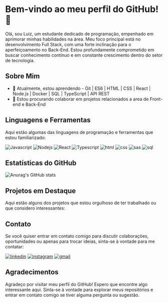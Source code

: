 # Bem-vindo ao meu perfil do GitHub! 👋

Olá, sou Luiz, um estudante dedicado de programação, empenhado em aprimorar minhas habilidades na área. Meu foco principal está no desenvolvimento Full Stack, com uma forte inclinação para o aperfeiçoamento no Back-End. Estou profundamente comprometido em buscar conhecimento contínuo e em constante crescimento dentro do setor de tecnologia.
## Sobre Mim

- 🌱 Atualmente, estou aprendendo   -  Git | ES6 | HTML | CSS | React | Node.js | Docker | SQL | TypeScript | API REST
- 👯 Estou procurando colaborar em projetos relacionados a area de Front-end e Back-End



## Linguagens e Ferramentas

Aqui estão algumas das linguagens de programação e ferramentas que estou familiarizado:

 ![Javascript](https://img.shields.io/badge/JavaScript-F7DF1E?style=for-the-badge&logo=javascript&logoColor=black)
 ![Nodejs](https://img.shields.io/badge/Node.js-43853D?style=for-the-badge&logo=node.js&logoColor=white)
![React](https://img.shields.io/badge/React-20232A?style=for-the-badge&logo=react&logoColor=61DAFB)
![Typescript](https://img.shields.io/badge/TypeScript-007ACC?style=for-the-badge&logo=typescript&logoColor=white)
![html](https://img.shields.io/badge/HTML5-E34F26?style=for-the-badge&logo=html5&logoColor=white)
![css](https://img.shields.io/badge/CSS3-1572B6?style=for-the-badge&logo=css3&logoColor=white)
![sas](https://img.shields.io/badge/Sass-CC6699?style=for-the-badge&logo=sass&logoColor=white)
![sql](https://img.shields.io/badge/MySQL-00000F?style=for-the-badge&logo=mysql&logoColor=white)


## Estatísticas do GitHub
![Anurag's GitHub stats](https://github-readme-stats.vercel.app/api?username=hsLuizhenrique&show_icons=true&theme=radical)

## Projetos em Destaque
Aqui estão alguns dos projetos que estou orgulhoso de ter trabalhado ou que considero interessantes:


## Contato

Se você quiser entrar em contato comigo para discutir colaborações, oportunidades ou apenas para trocar ideias, sinta-se à vontade para me contatar:

[![linkedin](https://img.shields.io/badge/LinkedIn-0077B5?style=for-the-badge&logo=linkedin&logoColor=white)](https://www.linkedin.com/in/luizsantos-h/)
[![instagram](https://img.shields.io/badge/Instagram-E4405F?style=for-the-badge&logo=instagram&logoColor=white)](https://www.instagram.com/luizsantos_i/?next=%2Fluiizsantoss_%2F)
[![gmail](https://img.shields.io/badge/Gmail-D14836?style=for-the-badge&logo=gmail&logoColor=white)]()
## Agradecimentos

Agradeço por visitar meu perfil do GitHub! Espero que encontre algo interessante aqui. Sinta-se à vontade para explorar meus repositórios e entrar em contato comigo se tiver alguma pergunta ou sugestão.

